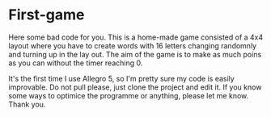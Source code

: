 # First-game
Here some bad code for you.
This is a home-made game consisted of a 4x4 layout where you have to create words with 16 letters changing randomnly and turning up in the lay out. The aim of the game is to make as much poins as you can without the timer reaching 0.

It's the first time I use Allegro 5, so I'm pretty sure my code is easily improvable. Do not pull please, just clone the project and edit it. If you know some ways to optimice the programme or anything, please let me know. 
Thank you.
